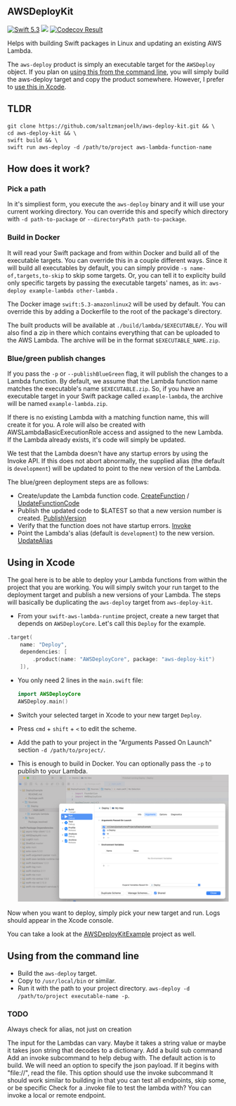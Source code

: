 ## AWSDeployKit

[<img src="http://img.shields.io/badge/swift-5.3-brightgreen.svg" alt="Swift 5.3" />](https://swift.org)
[<img src="https://github.com/saltzmanjoelh/AWSDeployKit/workflows/Swift/badge.svg" />](https://github.com/saltzmanjoelh/AWSDeployKit/actions)
[<img src="https://codecov.io/gh/saltzmanjoelh/AWSDeployKit/branch/main/graph/badge.svg" alt="Codecov Result" />](https://codecov.io/gh/saltzmanjoelh/AWSDeployKit)

Helps with building Swift packages in Linux and updating an existing AWS Lambda. 

The `aws-deploy` product is simply an executable target for the `AWSDeploy` object. If you plan on [using this from the command line](#using-from-the-command-line), you will simply build the aws-deploy target and copy the product somewhere. However, I prefer to [use this in Xcode](#use-this-in-xcode).

## TLDR
```shell
git clone https://github.com/saltzmanjoelh/aws-deploy-kit.git && \
cd aws-deploy-kit && \
swift build && \
swift run aws-deploy -d /path/to/project aws-lambda-function-name
```

## How does it work?

### Pick a path
In it's simpliest form, you execute the `aws-deploy` binary and it will use your current working directory. You can override this and specify which directory with `-d path-to-package` or `--directoryPath path-to-package`. 

### Build in Docker
It will read your Swift package and from within Docker and build all of the executable targets. You can override this in a couple different ways. Since it will build all executables by default, you can simply provide `-s name-of,targets,to-skip` to skip some targets. Or, you can tell it to explicity build only specific targets by passing the executable targets' names, as in:  `aws-deploy example-lambda other-lambda` .

The Docker image `swift:5.3-amazonlinux2` will be used by default. You can override this by adding a Dockerfile to the root of the package's directory. 

The built products will be available at `./build/lambda/$EXECUTABLE/`. You will also find a zip in there which contains everything that can be uploaded to the AWS Lambda. The archive will be in the format `$EXECUTABLE_NAME.zip`.

### Blue/green publish changes
If you pass the `-p` or `--publishBlueGreen` flag, it will publish the changes to a Lambda function. By default, we assume that the Lambda function name matches the executable's name  `$EXECUTABLE.zip`. So, if you have an executable target in your Swift package called `example-lambda`, the archive will be named `example-lambda.zip`.

If there is no existing Lambda with a matching function name, this will create it for you. A role will also be created with AWSLambdaBasicExecutionRole access and assigned to the new Lambda. If the Lambda already exists, it's code will simply be updated.

We test that the Lambda doesn't have any startup errors by using the Invoke API. If this does not abort abnormally, the supplied alias (the default is `development`) will be updated to point to the new version of the Lambda. 

The blue/green deployment steps are as follows:
* Create/update the Lambda function code. [CreateFunction](https://docs.aws.amazon.com/lambda/latest/dg/API_CreateFunction.html) / [UpdateFunctionCode](https://docs.aws.amazon.com/lambda/latest/dg/API_UpdateFunctionCode.html)
* Publish the updated code to $LATEST so that a new version number is created. [PublishVersion](https://docs.aws.amazon.com/lambda/latest/dg/API_PublishVersion.html)
* Verify that the function does not have startup errors. [Invoke](https://docs.aws.amazon.com/lambda/latest/dg/API_Invoke.html)
* Point the Lambda's alias (default is `development`)  to the new version. [UpdateAlias](https://docs.aws.amazon.com/lambda/latest/dg/API_UpdateAlias.html)

## Using in Xcode
The goal here is to be able to deploy your Lambda functions from within the project that you are working. You will simply switch your run target to the deployment target and publish a new versions of your Lambda. The steps will basically be duplicating the `aws-deploy` target from `aws-deploy-kit`.

* From your `swift-aws-lambda-runtime` project, create a new target that depends on `AWSDeployCore`. Let's call this `Deploy` for the example.
```swift
.target(
    name: "Deploy",
    dependencies: [
        .product(name: "AWSDeployCore", package: "aws-deploy-kit")
    ]),
```

* You only need 2 lines in the `main.swift` file:
  ```swift
  import AWSDeployCore
  AWSDeploy.main()
  ```
  
* Switch your selected target in Xcode to your new target `Deploy`.
* Press `cmd` + `shift` + `<` to edit the scheme.
* Add the path to your project in the "Arguments Passed On Launch" section `-d /path/to/project/`.
* This is enough to build in Docker. You can optionally pass the `-p` to publish to your Lambda.
![Example Setup](ExampleSetup.png)

Now when you want to deploy, simply pick your new target and run. Logs should appear in the Xcode console. 

You can take a look at the [AWSDeployKitExample](https://github.com/saltzmanjoelh/AWSDeployKitExample) project as well.



## Using from the command line

* Build the `aws-deploy` target.
* Copy to `/usr/local/bin` or similar.
* Run it with the path to your project directory. `aws-deploy -d /path/to/project executable-name -p`.


### TODO
Always check for alias, not just on creation

The input for the Lambdas can vary. Maybe it takes a string value or maybe it takes json string that decodes to a dictionary.
Add a build sub command
Add an invoke subcommand to help debug with.
The default action is to build. We will need an option to specify the json payload. If it begins with "file://", read the file. This option should use the invoke subcommand
It should work similar to building in that you can test all endpoints, skip some, or be specific
Check for a .invoke file to test the lambda with?
You can invoke a local or remote endpoint.
